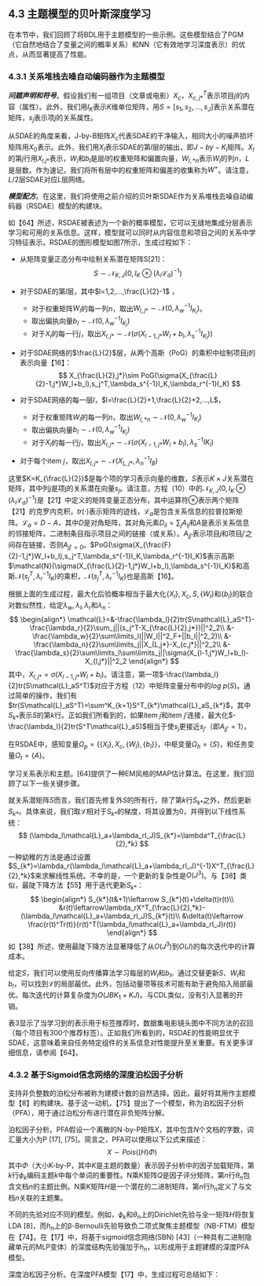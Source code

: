 ## 4.3 主题模型的贝叶斯深度学习

在本节中，我们回顾了将BDL用于主题模型的一些示例。这些模型结合了PGM（它自然地结合了变量之间的概率关系）和NN（它有效地学习深度表示）的优点，从而显著提高了性能。

### 4.3.1 关系堆栈去噪自动编码器作为主题模型

***问题声明和符号***。假设我们有一组项目（文章或电影）$X_c$，$X^T_{c,j*}$表示项目$j$的内容（属性）。此外，我们用$I_K$表示$K$维单位矩阵，用$S=[s_1,s_2,...,s_J]$表示关系潜在矩阵，$s_j$表示项$j$的关系属性。

从SDAE的角度来看，J-by-B矩阵$X_c$代表SDAE的干净输入，相同大小的噪声损坏矩阵用$X_0$表示。此外，我们用$X_l$表示SDAE的第$l$层的输出，即$J-by-K_l$矩阵。$X_l$的第$j$行用$X_{l.j*}$表示，$W_l$和$b_l$是层$l$的权重矩阵和偏置向量，$W_{l,*n}$表示$W_l$的列$n$，$L$是层数。作为速记，我们将所有层中的权重矩阵和偏差的收集称为$W^+$。请注意，$L/2$层SDAE对应$L$层网络。

***模型配方***。在这里，我们将使用之前介绍的贝叶斯SDAE作为关系堆栈去噪自动编码器（RSDAE）模型的构建块。

如【64】所述，RSDAE被表述为一个新的概率模型，它可以无缝地集成分层表示学习和可用的关系信息。这样，模型就可以同时从内容信息和项目之间的关系中学习特征表示。RSDAE的图形模型如图7所示，生成过程如下：

- 从矩阵变量正态分布中绘制关系潜在矩阵S[21]：
  $$
  S\sim\mathcal{N}_{K,J}(0,I_K\otimes(\lambda_l\mathcal{L}_a)^{-1})
  $$

- 对于SDAE的第$l$层，其中$l=1,2,...,\frac{L}{2}-1$ ，

  - 对于权重矩阵$W_l$的每一列$n$，取出$W_{l,j*}\sim\mathcal{N}(0,\lambda_w^{-1}I_{K_l})$。
  - 取出偏执向量$b_l\sim\mathcal{N}(0,\lambda_w^{-1}I_{K_l})$
  - 对于$X_l$的每一行$j$，取出$X_{l,j*}\sim\mathcal{N}(\sigma(X_{l-1,j*}W_l+b_l,\lambda_s^{-1}I_{K_l}))$

- 对于SDAE网络的$\frac{L}{2}$层，从两个高斯（PoG）的乘积中绘制项目j的表示向量【16】：
  $$
  X_{\frac{L}{2},j*}\sim PoG(\sigma(X_{\frac{L}{2}-1,j*}W_l+b_l),s_j^T,\lambda_s^{-1}I_K,\lambda_r^{-1}I_K)
  $$

- 对于SDAE网络的每一层$l$，$l=\frac{L}{2}+1,\frac{L}{2}+2,...,L$，
  - 对于权重矩阵$W_l$的每一列$n$，取出$W_{l,*n}\sim\mathcal{N}(0,\lambda_w^{-1}I_{K_l})$
  - 取出偏执向量$b_l\sim\mathcal{N}(0,\lambda_w^{-1}I_{K_l})$
  - 对于$X_l$的每一行$j$，取出$X_{l,j*}\sim\mathcal{N}(\sigma(X_{l-1,j*}W_l+b_l),\lambda_s^{-1}I{K_l})$
- 对于每个item $j$，取出$X_{l,j*}\sim\mathcal{N}(X_{L,j*},\lambda_n^{-1}I_B)$

这里$K=K_{\frac{L}{2}}$是每个项的学习表示向量的维数，$S$表示$K\times J$关系潜在矩阵，其中列$j$是项j的关系潜在向量$s_j$。请注意，方程（10）中的$\mathcal{N}_{K,J}(0,I_K\otimes(\lambda_l\mathcal{L}_a)^{-1})$是【21】中定义的矩阵变量正态分布，其中运算符$\otimes$表示两个矩阵【21】的克罗内克积，$tr(·)$表示矩阵的迹线，$\mathcal{L}_a$是包含关系信息的拉普拉斯矩阵。$\mathcal{L}_a=D-A$，其中$D$是对角矩阵，其对角元素$D_{ii}=\sum_jA_{ij}$和$A$是表示关系信息的邻接矩阵，二进制条目指示项目之间的链接（或关系）。$A_{jj'}$表示项目$j$和项目$j'$之间存在链接，否则$A_{jj'=0}$。$PoG(\sigma(X_{\frac{F}{2}-1,j*}W_l+b_l),s_j^T,\lambda_s^{-1}I_K,\lambda_r^{-1}I_K)$表示高斯$\mathcal{N}(\sigma(X_{\frac{L}{2}-1,j*}W_l+b_l),\lambda_s^{-1}I_K)$和高斯$\mathcal{N}(s_j^T,\lambda_r^{-1}I_K)$的乘积，$\mathcal{N}(s_j^T,\lambda_r^{-1}I_K)$也是高斯【16】。

根据上面的生成过程，最大化后验概率相当于最大化$\{X_l\},X_c,S,\{W_l\}$和$\{b_l\}$的联合对数似然性，给定$\lambda_w,\lambda_l,\lambda_r$和$\lambda_n$：
$$
\begin{align*}
\mathcal{L}=&-\frac{\lambda_l}{2}tr(S\mathcal{L}_aS^T)-\frac{\lambda_r}{2}\sum_j||(s_j^T-X_{\frac{L}{2},j*})||^2_2\\
&-\frac{\lambda_w}{2}\sum\limits_l(||W_l||^2_F+||b_l||^2_2)\\
&-\frac{\lambda_n}{2}\sum\limits_j||X_{L,j*}-X_{c,j*}||^2_2\\
&-\frac{\lambda_s}{2}\sum\limits_l\sum\limits_j||\sigma(X_{l-1,j*}W_l+b_l)-X_{l,j*}||^2_2
\end{align*}
$$
其中，$X_{l,j*}=\sigma(X_{l-1,j*}W_l+b_l)$。请注意，第一项$-\frac{\lambda_l}{2}tr(S\mathcal{L}_aS^T)$对应于方程（12）中矩阵变量分布中的$log\ p(S)$。通过简单的操作，我们有$tr(S\mathcal{L}_aS^T)=\sum^K_{k=1}S^T_{k*}\mathcal{L}_aS_{k*}$，其中$S_{k*}$表示$S$的第$k$行。正如我们所看到的，如果item $j$和item $j'$连接，最大化$-\frac{\lambda_l}{2}tr(S^T\mathcal{L}_aS)$相当于使$s_j$更接近$s_{j'}$（即$A_{jj'}=1$）。

在RSDAE中，感知变量$\Omega_p=\{\{X_l\},X_c,\{W_l\},\{b_l\}\}$，中枢变量$\Omega_h=\{S\}$，和任务变量$\Omega_t=\{A\}$。

学习关系表示和主题。[64]提供了一种EM风格的MAP估计算法。在这里，我们回顾了以下一些关键步骤。

就关系潜矩阵$S$而言，我们首先修复外$S$的所有行，除了第$k$行$S_{k*}$之外，然后更新$S_{k*}$。具体来说，我们取$\mathcal{L}$相对于$S_{k*}$的梯度，将其设置为0，并得到以下线性系统：
$$
(\lambda_l\mathcal{L}_a+\lambda_rI_J)S_{k*}=\lambda^T_{\frac{L}{2},*k}
$$
一种幼稚的方法是通过设置$S_{k*}=\lambda_r(\lambda_l\mathcal{L}_a+\lambda_rI_J)^{-1}X^T_{\frac{L}{2},*k}$来求解线性系统。不幸的是，一个更新的复杂性是$O(J^3)$。与【38】类似，最陡下降方法【55】用于迭代更新$S_{k*}$：
$$
\begin{align*}
S_{k*}(t&+1)\leftarrow S_{k*}(t)+\delta(t)r(t)\\
&r(t)\leftarrow\lambda_rX^T_{\frac{L}{2},*k}-(\lambda_l\mathcal{L}_a+\lambda_rI_J)S_{k*}(t)\\
&\delta(t)\leftarrow \frac{r(t)^Tr(t)}{r(t)^T(\lambda_l\mathcal{L}_a+\lambda_rI_J)r(t)}
\end{align*}
$$
如【38】所述，使用最陡下降方法显著降低了从$O(J^3)$到$O(J)$的每次迭代中的计算成本。

给定$S$，我们可以使用反向传播算法学习每层的$W_l$和$b_l$。通过交替更新$S$、$W_l$和$b_l$，可以找到$\mathcal{L}$的局部最优。此外，包括动量项等技术可能有助于避免陷入局部最优。每次迭代的计算复杂度为$O(JBK_1+KJ)$。与CDL类似，没有引入显著的开销。

表3显示了当学习到的表示用于标签推荐时，数据集电影镜头图中不同方法的召回（每个项目有300个推荐标签）。正如我们所看到的，RSDAE的性能明显优于SDAE，这意味着来自任务特定组件的关系信息对性能提升至关重要。有关更多详细信息，请参阅【64】。

### 4.3.2 基于Sigmoid信念网络的深度泊松因子分析

支持非负整数的泊松分布被称为建模计数的自然选择。因此，最好将其用作主题模型【8】的构建块。基于这一动机，【75】提出了一个模型，称为泊松因子分析（PFA），用于通过泊松分布进行潜在非负矩阵分解。

泊松因子分析。PFA假设一个离散的N-by-P矩阵$X$，其中包含$N$个文档的字数，词汇量大小为P [17], [75]。简言之，PFA可以使用以下公式来描述：
$$
X\sim Pois((H)\Phi)
$$
其中$\Phi$（大小K-by-P，其中$K$是主题的数量）表示因子分析中的因子加载矩阵，第$k$行$\phi_k$编码主题$k$中每个单词的重要性。N乘K矩阵$Q$是因子评分矩阵，第$n$行$\theta_n$包含文档$n$的主题比例。N乘K矩阵$H$是一个潜在的二进制矩阵，第$n$行$h_n$定义了与文档$n$关联的主题集。

不同的先验对应不同的模型。例如，$\phi_k$和$\theta_n$上的Dirichlet先验与全一矩阵$H$将恢复LDA [8]，而$h_n$上的β-Bernoulli先验导致负二项式聚焦主题模型（NB-FTM）模型在【74】。在【17】中，将基于sigmoid信念网络(SBN) [43]（一种具有二进制隐藏单元的MLP变体）的深度结构先验强加于$h_n$，以形成用于主题建模的深度PFA模型。

深度泊松因子分析。在深度PFA模型【17】中，生成过程可总结如下：
